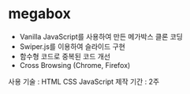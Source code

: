 # megabox

- Vanilla JavaScript를 사용하여 만든 메가박스 클론 코딩
- Swiper.js를 이용하여 슬라이드 구현
- 함수형 코드로 중복된 코드 개선
- Cross Browsing (Chrome, Firefox)

사용 기술 : HTML CSS JavaScript
제작 기간 : 2주
